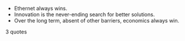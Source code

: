  - Ethernet always wins.
 - Innovation is the never-ending search for better solutions.
 - Over the long term, absent of other barriers, economics always win.

3 quotes